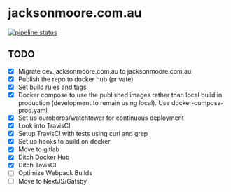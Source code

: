 # jacksonmoore.com.au

[![pipeline status](https://gitlab.com/jmanmini/jacksonmoore-com-au/badges/master/pipeline.svg)](https://gitlab.com/jmanmini/jacksonmoore-com-au/commits/master)

## TODO

- [x] Migrate dev.jacksonmoore.com.au to jacksonmoore.com.au
- [x] Publish the repo to docker hub (private)
- [x] Set build rules and tags
- [x] Docker compose to use the published images rather than local build in production (development to remain using local). Use docker-compose-prod.yaml
- [x] Set up ouroboros/watchtower for continuous deployment
- [x] Look into TravisCI
- [x] Setup TravisCI with tests using curl and grep
- [x] Set up hooks to build on docker
- [x] Move to gitlab
- [x] Ditch Docker Hub
- [x] Ditch TavisCI
- [ ] Optimize Webpack Builds
- [ ] Move to NextJS/Gatsby
